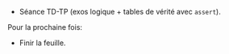 * Séance TD-TP (exos logique + tables de vérité avec `assert`).

Pour la prochaine fois:

* Finir la feuille.
